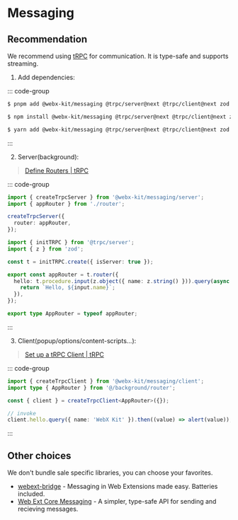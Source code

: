 # Messaging

## Recommendation

We recommend using [tRPC](https://trpc.io/) for communication. It is type-safe and supports streaming.

1. Add dependencies:

::: code-group

```bash [pnpm]
$ pnpm add @webx-kit/messaging @trpc/server@next @trpc/client@next zod
```

```bash [npm]
$ npm install @webx-kit/messaging @trpc/server@next @trpc/client@next zod
```

```bash [yarn]
$ yarn add @webx-kit/messaging @trpc/server@next @trpc/client@next zod
```

:::

2. Server(background):

> [Define Routers | tRPC](https://trpc.io/docs/server/routers)

::: code-group

```ts [background/index.ts]
import { createTrpcServer } from '@webx-kit/messaging/server';
import { appRouter } from './router';

createTrpcServer({
  router: appRouter,
});
```

```ts [background/router/index.ts]
import { initTRPC } from '@trpc/server';
import { z } from 'zod';

const t = initTRPC.create({ isServer: true });

export const appRouter = t.router({
  hello: t.procedure.input(z.object({ name: z.string() })).query(async ({ input }) => {
    return `Hello, ${input.name}`;
  }),
});

export type AppRouter = typeof appRouter;
```

:::

3. Client(popup/options/content-scripts...):

> [Set up a tRPC Client | tRPC](https://trpc.io/docs/client/vanilla/setup)

::: code-group

```ts [popup/index.ts]
import { createTrpcClient } from '@webx-kit/messaging/client';
import type { AppRouter } from '@/background/router';

const { client } = createTrpcClient<AppRouter>({});

// invoke
client.hello.query({ name: 'WebX Kit' }).then((value) => alert(value));
```

:::

## Other choices

We don't bundle sale specific libraries, you can choose your favorites.

- [webext-bridge](https://github.com/serversideup/webext-bridge) - Messaging in Web Extensions made easy. Batteries included.
- [Web Ext Core Messaging](https://webext-core.aklinker1.io/guide/messaging/) - A simpler, type-safe API for sending and recieving messages.
